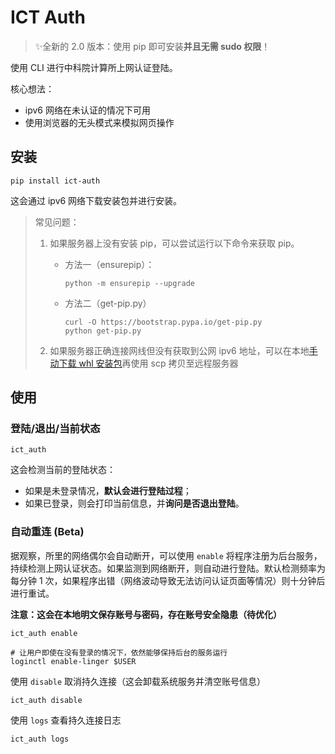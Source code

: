 # ICT Auth

> ✨全新的 2.0 版本：使用 pip 即可安装**并且无需 sudo 权限**！

使用 CLI 进行中科院计算所上网认证登陆。

核心想法：

- ipv6 网络在未认证的情况下可用
- 使用浏览器的无头模式来模拟网页操作

## 安装

```
pip install ict-auth
```

这会通过 ipv6 网络下载安装包并进行安装。

> 常见问题：
>
> 1. 如果服务器上没有安装 pip，可以尝试运行以下命令来获取 pip。
>
>    - 方法一（ensurepip）：
>
>      ```
>      python -m ensurepip --upgrade
>      ```
>
>    - 方法二（get-pip.py）
>
>      ```
>      curl -O https://bootstrap.pypa.io/get-pip.py
>      python get-pip.py
>      ```
>
> 2. 如果服务器正确连接网线但没有获取到公网 ipv6 地址，可以在本地[手动下载 whl 安装包](https://pypi.org/project/ict-auth/#files)再使用 scp 拷贝至远程服务器

## 使用

### 登陆/退出/当前状态

```
ict_auth
```

这会检测当前的登陆状态：

- 如果是未登录情况，**默认会进行登陆过程**；
- 如果已登录，则会打印当前信息，并**询问是否退出登陆**。

### 自动重连 (Beta)

据观察，所里的网络偶尔会自动断开，可以使用 `enable` 将程序注册为后台服务，持续检测上网认证状态。如果监测到网络断开，则自动进行登陆。默认检测频率为每分钟 1 次，如果程序出错（网络波动导致无法访问认证页面等情况）则十分钟后进行重试。

**注意：这会在本地明文保存账号与密码，存在账号安全隐患（待优化）**

```
ict_auth enable

# 让用户即使在没有登录的情况下，依然能够保持后台的服务运行
loginctl enable-linger $USER
```

使用 `disable` 取消持久连接（这会卸载系统服务并清空账号信息）

```
ict_auth disable
```

使用 `logs` 查看持久连接日志

```
ict_auth logs
```